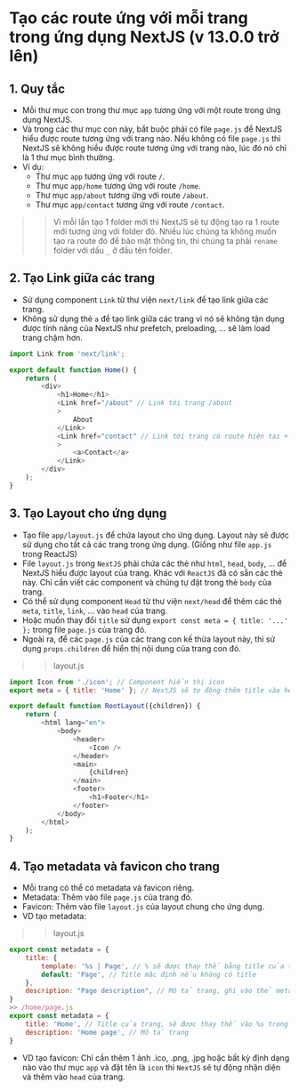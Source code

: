 # Tạo các route ứng với mỗi trang trong ứng dụng NextJS (v 13.0.0 trở lên)

## 1. Quy tắc
- Mỗi thư mục con trong thư mục `app` tương ứng với một route trong ứng dụng NextJS.
- Và trong các thư mục con này, bắt buộc phải có file `page.js` để NextJS hiểu được route tương ứng với trang nào. Nếu không có file `page.js` thì NextJS sẽ không hiểu được route tương ứng với trang nào, lúc đó nó chỉ là 1 thư mục bình thường.
- Ví dụ: 
    + Thư mục `app` tương ứng với route `/`.
    + Thư mục `app/home` tương ứng với route `/home`.
    + Thư mục `app/about` tương ứng với route `/about`.
    + Thư mục `app/contact` tương ứng với route `/contact`.
>> Vì mỗi lần tạo 1 folder mới thì NextJS sẽ tự động tạo ra 1 route mới tương ứng với folder đó. Nhiều lúc chúng ta không muốn tạo ra route đó để bảo mật thông tin, thì chúng ta phải `rename` folder với dấu `_` ở đầu tên folder.
## 2. Tạo Link giữa các trang
- Sử dụng component `Link` từ thư viện `next/link` để tạo link giữa các trang.
- Không sử dụng thẻ `a` để tạo link giữa các trang vì nó sẽ không tận dụng được tính năng của NextJS như prefetch, preloading, ... sẽ làm load trang chậm hơn.

```js
import Link from 'next/link';

export default function Home() {
    return (
        <div>
            <h1>Home</h1>
            <Link href="/about" // Link tới trang /about
            >
                About 
            </Link>
            <Link href="contact" // Link tới trang có route hiện tại + /contact
            >
                <a>Contact</a>
            </Link>
        </div>
    );
}
```

## 3. Tạo Layout cho ứng dụng
- Tạo file `app/layout.js` để chứa layout cho ứng dụng. Layout này sẽ được sử dụng cho tất cả các trang trong ứng dụng.
(Giống như file `app.js` trong ReactJS)
- File `layout.js` trong `NextJS` phải chứa các thẻ như `html`, `head`, `body`, ... để NextJS hiểu được layout của trang. Khác với `ReactJS` đã có sẵn các thẻ này. Chỉ cần viết các component và chúng tự đặt trong thẻ `body` của trang.
- Có thể sử dụng component `Head` từ thư viện `next/head` để thêm các thẻ `meta`, `title`, `link`, ... vào `head` của trang.
- Hoặc muốn thay đổi `title` sử dụng `export const meta = { title: '...' };` trong file `page.js` của trang đó.
- Ngoài ra, để các `page.js` của các trang con kế thừa layout này, thì sử dụng `props.children` để hiển thị nội dung của trang con đó.

>>layout.js
```js
import Icon from './icon'; // Component hiển thị icon
export meta = { title: 'Home' }; // NextJS sẽ tự động thêm title vào head của trang

export default function RootLayout({children}) {
    return (
        <html lang="en">
            <body>
                <header>
                    <Icon />
                </header>
                <main>
                    {children}
                </main>
                <footer>
                    <h1>Footer</h1>
                </footer>
            </body>
        </html>
    );
}
```
## 4. Tạo metadata và favicon cho trang
- Mỗi trang có thể có metadata và favicon riêng.
- Metadata: Thêm vào file `page.js` của trang đó.
- Favicon: Thêm vào file `layout.js` của layout chung cho ứng dụng.
- VD tạo metadata:
>> layout.js
```js
export const metadata = {
    title: {
        template: '%s | Page', // % sẽ được thay thế bằng title của trang khác (ví dụ: Home | Page), Page là tên cố định
        default: 'Page', // Title mặc định nếu không có title
    },
    description: "Page description", // Mô tả trang, ghi vào thẻ meta description (Hỗ trợ SEO tốt)
}
>> /home/page.js
export const metadata = {
    title: 'Home', // Title của trang, sẽ được thay thế vào %s trong template của layout
    description: 'Home page', // Mô tả trang
}
```

- VD tạo favicon: Chỉ cần thêm 1 ảnh .ico, .png, .jpg hoặc bất kỳ định dạng nào vào thư mục `app` và đặt tên là `icon` thì `NextJS` sẽ tự động nhận diện và thêm vào `head` của trang.